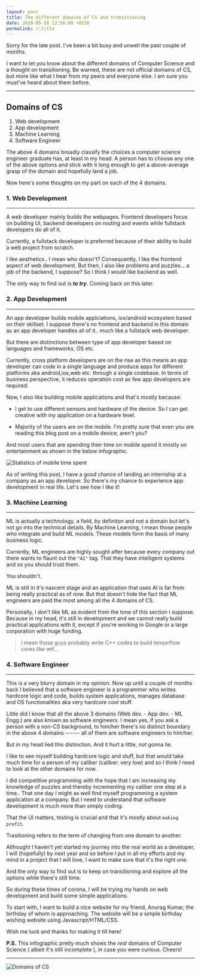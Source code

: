 ```yaml
---
layout: post
title: The different domains of CS and transitioning
date: 2020-05-28 12:58:00 +0530
permalink: /:title
---
```

Sorry for the late post. I've been a bit busy and unwell the past couple of months.

I want to let you know about the different domains of Computer Science and a thought on transitioning. Be warned, these are not official domains of CS, but more like what I hear from my peers and everyone else. I am sure you must've heard about them before.

---
## Domains of CS
1. Web development 
2. App development
3. Machine Learning
4. Software Engineer

The above 4 domains broadly classify the choices a computer science engineer graduate has, at least in my head. A person has to choose any one of the above options and stick with it long enough to get a above-average grasp of the domain and hopefully land a job.

Now here's some thoughts on my part on each of the 4 domains.  
### 1. Web Development
---
A web developer mainly builds the webpages. Frontend developers focus on building UI, backend developers on routing and events while fullstack developers do all of it.

Currently, a fullstack developer is preferred because of their ability to build a web project from scratch.

I like aesthetics.. I mean who doesn't? Consequently, I like the frontend aspect of web development. But then, I also like problems and puzzles... a job of the backend, I suppose? So I think I would like backend as well.

The only way to find out is ___to try___. Coming back on this later.

### 2. App Development
---
An app developer builds mobile applciations, ios/android ecosystem based on their skillset. I suppose there's no frontend and backend in this domain as an app developer handles all of it.. much like a fullstack web developer.

But there are distinctions between type of app developer based on languages and frameworks, OS etc.

Currently, cross platform developers are on the rise as this means an app developer can code in a single language and produce apps for different platforms aka android,ios,web etc. through a single codebase. In terms of business perspective, it reduces operation cost as few app developers are required.

Now, I also like building mobile applications and that's mostly because:
*  I get to use different sensors and hardware of the device. So I can get creative with my application on a hardware level.

* Majority of the users are on the mobile. I'm pretty sure that even you are reading this blog post on a mobile device, aren't you?

And most users that are spending their time on mobile spend it mostly on entertainment as shown in the below infographic.

![](/compute/images/data-mobile.png "Statistics of mobile time spent")

As of writing this post, I have a good chance of landing an internship at a company as an app developer. So there's my chance to experience app development in real life. Let's see how I like it!

### 3. Machine Learning
---
ML is actually a technology, a field, by definiton and not a domain but let's not go into the technical details. By Machine Learning, I mean those people who integrate and build ML models. These models form the basis of many business logic.

Currently, ML engineers are highly sought after because every company out there wants to flaunt out the `"AI"` tag. That they have intelligent systems and so you should trust them.



You shouldn't.

ML is still in it's nascent stage and an application that uses AI is far from being really practical as of now. But that doesn't hide the fact that ML engineers are paid the most among all the 4 domains of CS.

Personally, I don't like ML as evident from the tone of this section I suppose.  Because in my head, it's still in development and we cannot really build practical applications with it, except if you're working in Google or a large corporation with huge funding.

>I mean those guys probably write C++ codes to build tensorflow cores like wtf...

### 4. Software Engineer
---
This is a very blurry domain in my opinion. Now up until a couple of months back I believed that a software engineer is a programmer who writes hardcore logic and code, builds system applications, manages database and OS functionalities aka very hardcore cool stuff.

Little did I know that all the above 3 domains (Web dev. - App dev. - ML Engg.) are also known as software engineers. I mean yes, if you ask a person with a non-CS background, to him/her there's no distinct boundary in the above 4 domains ------ all of them are software engineers to him/her.

But in my head lied this distinction. And it hurt a little, not gonna lie.

I like to see myself building hardcore logic and stuff, but that would take much time for a person of my caliber (caliber: very low) and so I think I need to look at the other domains for now.

I did competitive programming with the hope that I am increasing my knowledge of puzzles and thereby incrementing my caliber one step at a time.. That one day I might as well find myself programming a system application at a company. But I need to understand that software development is much more than simply coding.

That the UI matters, testing is crucial and that it's mostly about `making profit`.

Trasitioning refers to the term of changing from one domain to another.

Althought I haven't yet started my journey into the real world as a developer, I will (hopefully) by next year and so before I put in all my efforts and my mind in a project that I will love, I want to make sure that it's the right one.

And the only way to find out is to keep on transitioning and explore all the options while there's still time. 

So during these times of corona, I will be trying my hands on web development and build some simple applications.

To start with, I want to build a nice website for my friend, Anurag Kumar, the birthday of whom is approaching. The website will be a simple birthday wishing website using Javascript/HTML/CSS. 

Wish me luck and thanks for making it till here!

__P.S.__ This infographic pretty much shows the _real_ domains of Computer Science ( albeit it's still incomplete ), in case you were curious. Cheers!

---


![](/compute/images/domains.png "Domains of CS")